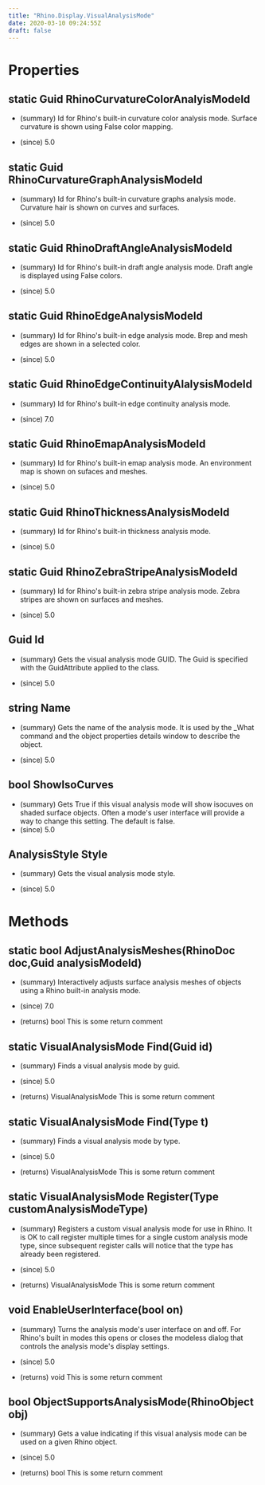 ```yaml
---
title: "Rhino.Display.VisualAnalysisMode"
date: 2020-03-10 09:24:55Z
draft: false
---
```


# Properties
## static Guid RhinoCurvatureColorAnalyisModeId
- (summary) 
     Id for Rhino's built-in curvature color analysis mode.  Surface curvature
     is shown using False color mapping.
     
- (since) 5.0
## static Guid RhinoCurvatureGraphAnalysisModeId
- (summary) 
     Id for Rhino's built-in curvature graphs analysis mode. Curvature hair
     is shown on curves and surfaces.
     
- (since) 5.0
## static Guid RhinoDraftAngleAnalysisModeId
- (summary) 
     Id for Rhino's built-in draft angle analysis mode.  Draft angle is 
     displayed using False colors.
     
- (since) 5.0
## static Guid RhinoEdgeAnalysisModeId
- (summary) 
     Id for Rhino's built-in edge analysis mode. Brep and mesh edges are
     shown in a selected color.
     
- (since) 5.0
## static Guid RhinoEdgeContinuityAlalysisModeId
- (summary) 
     Id for Rhino's built-in edge continuity analysis mode.
     
- (since) 7.0
## static Guid RhinoEmapAnalysisModeId
- (summary) 
     Id for Rhino's built-in emap analysis mode.  An environment map is
     shown on sufaces and meshes.
     
- (since) 5.0
## static Guid RhinoThicknessAnalysisModeId
- (summary) 
     Id for Rhino's built-in thickness analysis mode.
     
- (since) 5.0
## static Guid RhinoZebraStripeAnalysisModeId
- (summary) 
     Id for Rhino's built-in zebra stripe analysis mode. Zebra stripes are
     shown on surfaces and meshes.
     
- (since) 5.0
## Guid Id
- (summary) 
     Gets the visual analysis mode GUID.
     The Guid is specified with the GuidAttribute
     applied to the class.
     
- (since) 5.0
## string Name
- (summary) 
     Gets the name of the analysis mode. It is used by the _What command and the object
     properties details window to describe the object.
     
- (since) 5.0
## bool ShowIsoCurves
- (summary) 
     Gets True if this visual analysis mode will show isocuves on shaded surface
     objects.  Often a mode's user interface will provide a way to change this
     setting.
     The default is false.
- (since) 5.0
## AnalysisStyle Style
- (summary) 
     Gets the visual analysis mode style.
     
- (since) 5.0
# Methods
## static bool AdjustAnalysisMeshes(RhinoDoc doc,Guid analysisModeId)
- (summary) 
     Interactively adjusts surface analysis meshes of objects using a Rhino built-in analysis mode.
     
- (since) 7.0
- (returns) bool This is some return comment
## static VisualAnalysisMode Find(Guid id)
- (summary) 
     Finds a visual analysis mode by guid.
     
- (since) 5.0
- (returns) VisualAnalysisMode This is some return comment
## static VisualAnalysisMode Find(Type t)
- (summary) 
     Finds a visual analysis mode by type.
     
- (since) 5.0
- (returns) VisualAnalysisMode This is some return comment
## static VisualAnalysisMode Register(Type customAnalysisModeType)
- (summary) 
     Registers a custom visual analysis mode for use in Rhino.  It is OK to call
     register multiple times for a single custom analysis mode type, since subsequent
     register calls will notice that the type has already been registered.
     
- (since) 5.0
- (returns) VisualAnalysisMode This is some return comment
## void EnableUserInterface(bool on)
- (summary) 
     Turns the analysis mode's user interface on and off. For Rhino's built
     in modes this opens or closes the modeless dialog that controls the
     analysis mode's display settings.
     
- (since) 5.0
- (returns) void This is some return comment
## bool ObjectSupportsAnalysisMode(RhinoObject obj)
- (summary) 
     Gets a value indicating if this visual analysis mode can be used on a given Rhino object.
     
- (since) 5.0
- (returns) bool This is some return comment
